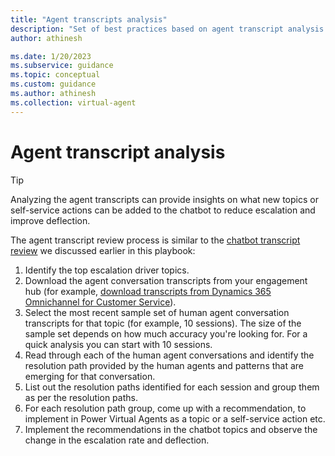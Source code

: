 ```yaml
---
title: "Agent transcripts analysis"
description: "Set of best practices based on agent transcript analysis to improve  the deflection rate of a Power Virtual Agents chatbot"
author: athinesh

ms.date: 1/20/2023
ms.subservice: guidance
ms.topic: conceptual
ms.custom: guidance
ms.author: athinesh
ms.collection: virtual-agent
---
```

# Agent transcript analysis

> [!TIP]
> Analyzing the agent transcripts can provide insights on what new topics or self-service actions can be added to the chatbot to reduce escalation and improve deflection.

The agent transcript review process is similar to the [chatbot transcript review](./deflection-topic-escalation-analysis.md#topic-escalation-analysis-1) we discussed earlier in this playbook:

1. Identify the top escalation driver topics.
2. Download the agent conversation transcripts from your engagement hub (for example, [download transcripts from Dynamics 365 Omnichannel for Customer Service](/dynamics365/customer-service/download-transcripts-bulk)).
3. Select the most recent sample set of human agent conversation transcripts for that topic (for example, 10 sessions). The size of the sample set depends on how much accuracy you're looking for. For a quick analysis you can start with 10 sessions.
4. Read through each of the human agent conversations and identify the resolution path provided by the human agents and patterns that are emerging for that conversation.
5. List out the resolution paths identified for each session and group them as per the resolution paths.
6. For each resolution path group, come up with a recommendation, to implement in Power Virtual Agents as a topic or a self-service action etc.
7. Implement the recommendations in the chatbot topics and observe the change in the escalation rate and deflection.
